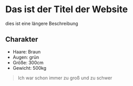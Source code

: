 # Das ist der Titel der Website
dies ist eine längere Beschreibung
## Charakter
* Haare: Braun
* Augen: grün
* Größe: 300cm
* Gewicht: 500kg

> Ich war schon immer zu groß und zu schwer
